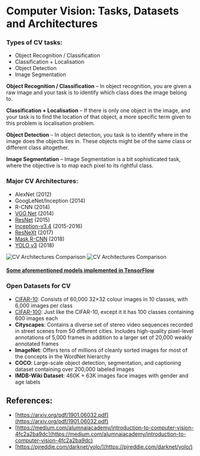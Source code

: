 # Computer Vision: Tasks, Datasets and Architectures 

### Types of CV tasks:
 - Object Recognition / Classification
 - Classification + Localisation
 - Object Detection
 - Image Segmentation
 
**Object Recognition / Classification** – In object recognition, you are given a raw image and your task is to identify which class does the image belong to.

**Classification + Localisation** – If there is only one object in the image, and your task is to find the location of that object, a more specific term given to this problem is localisation problem.

**Object Detection** – In object detection, you task is to identify where in the image does the objects lies in. These objects might be of the same class or different class altogether.

**Image Segmentation** – Image Segmentation is a bit sophisticated task, where the objective is to map each pixel to its rightful class.

### Major CV Architectures:
- AlexNet (2012)
- GoogLeNet/Inception (2014)
- R-CNN (2014)
- [VGG Net](https://arxiv.org/pdf/1409.1556.pdf) (2014)
- [ResNet](https://arxiv.org/pdf/1512.03385.pdf) (2015)
- [Inception-v3,4](https://arxiv.org/pdf/1602.07261.pdf) (2015-2016)
- [ResNeXt](https://arxiv.org/pdf/1611.05431.pdf) (2017)
- [Mask R-CNN](https://arxiv.org/pdf/1703.06870.pdf) (2018)
- [YOLO v3](https://pjreddie.com/media/files/papers/YOLOv3.pdf)  (2018)

![CV Architectures Comparison](https://i.imgur.com/9yQwrmb.png "CV Architectures Comparison")
![CV Architectures Comparison](https://i.imgur.com/wlFccpY.png "CV Architectures Comparison")

#### [Some aforementioned models implemented in TensorFlow](https://github.com/tensorflow/models/tree/master/research/slim/nets)

### Open Datasets for CV
- [CIFAR-10](https://www.cs.toronto.edu/~kriz/cifar.html): Consists of 60,000 32×32 colour images in 10 classes, with 6,000 images per class
- [CIFAR-100](https://www.cs.toronto.edu/~kriz/cifar.html): Just like the CIFAR-10, except it it has 100 classes containing 600 images each
- **Cityscapes**: Contains a diverse set of stereo video sequences recorded in street scenes from 50 different cities. Includes high-quality pixel-level annotations of 5,000 frames in addition to a larger set of 20,000 weakly annotated frames
- **ImageNet**: Offers tens of millions of cleanly sorted images for most of the concepts in the WordNet hierarchy
- **COCO**: Large-scale object detection, segmentation, and captioning dataset containing over 200,000 labeled images
- **IMDB-Wiki Dataset**: 460K + 63K images face images with gender and age labels

## References:
 - [https://arxiv.org/pdf/1901.06032.pdf](https://arxiv.org/pdf/1901.06032.pdf)
 - [https://medium.com/alumnaiacademy/introduction-to-computer-vision-4fc2a2ba9dc](https://medium.com/alumnaiacademy/introduction-to-computer-vision-4fc2a2ba9dc)
 - [https://pjreddie.com/darknet/yolo/](https://pjreddie.com/darknet/yolo/)